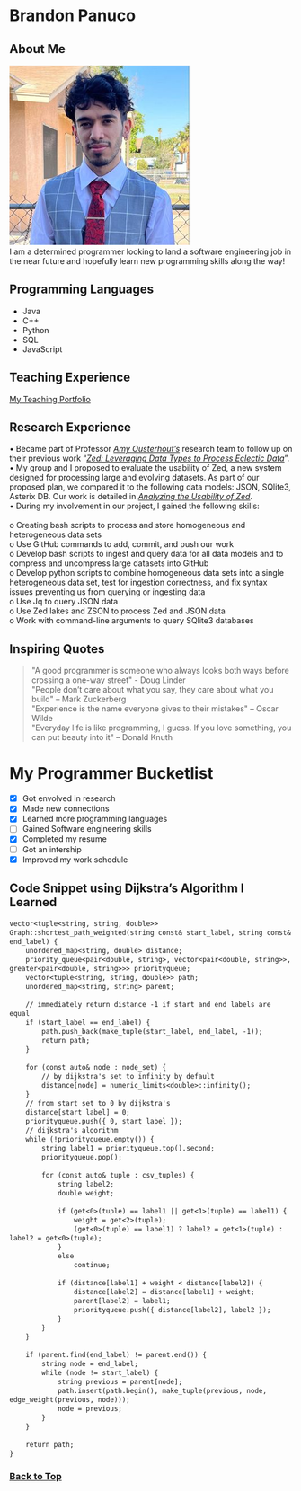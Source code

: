 # Brandon Panuco

## About Me
![Me](myself.jpg) <br>
I am a determined programmer looking to land a software engineering job in the near future and hopefully learn new programming skills along the way!

## Programming Languages
- Java
- C++
- Python
- SQL
- JavaScript

## Teaching Experience
[My Teaching Portfolio](https://sites.google.com/view/brandonpanuco2270/home)

## Research Experience
• Became part of Professor [*Amy Ousterhout’s*](https://amyousterhout.com/) research team to follow up on their previous work “[*Zed: Leveraging 
Data Types to Process Eclectic Data*](https://amyousterhout.com/papers/zed_cidr23.pdf)”.<br>
• My group and I proposed to evaluate the usability of Zed, a new system designed for processing large and 
evolving datasets. As part of our proposed plan, we compared it to the following data models: JSON, SQlite3, 
Asterix DB. Our work is detailed in [*Analyzing the Usability of Zed*](https://drive.google.com/file/d/17z3WmNiFv48jHlLdWhOzZJzW4qMxXx6q/view?usp=sharing).<br>
• During my involvement in our project, I gained the following skills:<br><br>
o Creating bash scripts to process and store homogeneous and heterogeneous data sets<br>
o Use GitHub commands to add, commit, and push our work<br>
o Develop bash scripts to ingest and query data for all data models and to compress and uncompress large 
datasets into GitHub<br>
o Develop python scripts to combine homogeneous data sets into a single heterogeneous data set, test for 
ingestion correctness, and fix syntax issues preventing us from querying or ingesting data<br>
o Use Jq to query JSON data<br>
o Use Zed lakes and ZSON to process Zed and JSON data<br>
o Work with command-line arguments to query SQlite3 databases<br>

## Inspiring Quotes
> "A good programmer is someone who always looks both ways before crossing a one-way street" - Doug Linder<br>
> "People don’t care about what you say, they care about what you build" – Mark Zuckerberg<br>
> "Experience is the name everyone gives to their mistakes" – Oscar Wilde<br>
> "Everyday life is like programming, I guess. If you love something, you can put beauty into it" – Donald Knuth<br>

# My Programmer Bucketlist
- [x] Got envolved in research
- [x] Made new connections
- [x] Learned more programming languages
- [ ] Gained Software engineering skills
- [x] Completed my resume
- [ ] Got an intership
- [x] Improved my work schedule

## Code Snippet using Dijkstra’s Algorithm I Learned
```
vector<tuple<string, string, double>> Graph::shortest_path_weighted(string const& start_label, string const& end_label) {
    unordered_map<string, double> distance;
    priority_queue<pair<double, string>, vector<pair<double, string>>, greater<pair<double, string>>> priorityqueue;
    vector<tuple<string, string, double>> path;
    unordered_map<string, string> parent;

    // immediately return distance -1 if start and end labels are equal
    if (start_label == end_label) {
        path.push_back(make_tuple(start_label, end_label, -1));
        return path;
    }

    for (const auto& node : node_set) {
        // by dijkstra's set to infinity by default
        distance[node] = numeric_limits<double>::infinity();
    }
    // from start set to 0 by dijkstra's
    distance[start_label] = 0;
    priorityqueue.push({ 0, start_label });
    // dijkstra's algorithm
    while (!priorityqueue.empty()) {
        string label1 = priorityqueue.top().second;
        priorityqueue.pop();

        for (const auto& tuple : csv_tuples) {
            string label2;
            double weight;

            if (get<0>(tuple) == label1 || get<1>(tuple) == label1) {
                weight = get<2>(tuple);
                (get<0>(tuple) == label1) ? label2 = get<1>(tuple) : label2 = get<0>(tuple);
            }
            else
                continue;
            
            if (distance[label1] + weight < distance[label2]) {
                distance[label2] = distance[label1] + weight;
                parent[label2] = label1;
                priorityqueue.push({ distance[label2], label2 });
            }
        }
    }

    if (parent.find(end_label) != parent.end()) {
        string node = end_label;
        while (node != start_label) {
            string previous = parent[node];
            path.insert(path.begin(), make_tuple(previous, node, edge_weight(previous, node)));
            node = previous;
        }
    }

    return path;
}
```
### [Back to Top](#Brandon-Panuco)
